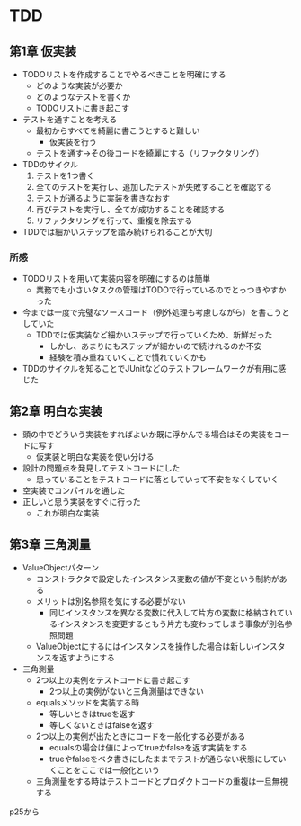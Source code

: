 # TDD

## 第1章 仮実装

- TODOリストを作成することでやるべきことを明確にする
    - どのような実装が必要か
    - どのようなテストを書くか
    - TODOリストに書き起こす
- テストを通すことを考える
    - 最初からすべてを綺麗に書こうとすると難しい
        - 仮実装を行う
    - テストを通す→その後コードを綺麗にする（リファクタリング）
- TDDのサイクル
    1. テストを1つ書く
    1. 全てのテストを実行し、追加したテストが失敗することを確認する
    1. テストが通るように実装を書きなおす
    1. 再びテストを実行し、全てが成功することを確認する
    1. リファクタリングを行って、重複を除去する
- TDDでは細かいステップを踏み続けられることが大切

### 所感

- TODOリストを用いて実装内容を明確にするのは簡単
    - 業務でも小さいタスクの管理はTODOで行っているのでとっつきやすかった
- 今までは一度で完璧なソースコード（例外処理も考慮しながら）を書こうとしていた
    - TDDでは仮実装など細かいステップで行っていくため、新鮮だった
        - しかし、あまりにもステップが細かいので続けれるのか不安
        - 経験を積み重ねていくことで慣れていくかも
- TDDのサイクルを知ることでJUnitなどのテストフレームワークが有用に感じた

## 第2章 明白な実装

- 頭の中でどういう実装をすればよいか既に浮かんでる場合はその実装をコードに写す
    - 仮実装と明白な実装を使い分ける
- 設計の問題点を発見してテストコードにした
    - 思っていることをテストコードに落としていって不安をなくしていく
- 空実装でコンパイルを通した
- 正しいと思う実装をすぐに行った
    - これが明白な実装

## 第3章 三角測量

- ValueObjectパターン
    - コンストラクタで設定したインスタンス変数の値が不変という制約がある
    - メリットは別名参照を気にする必要がない
        - 同じインスタンスを異なる変数に代入して片方の変数に格納されているインスタンスを変更するともう片方も変わってしまう事象が別名参照問題
    - ValueObjectにするにはインスタンスを操作した場合は新しいインスタンスを返すようにする
- 三角測量
    - 2つ以上の実例をテストコードに書き起こす
        - 2つ以上の実例がないと三角測量はできない
    - equalsメソッドを実装する時
        - 等しいときはtrueを返す
        - 等しくないときはfalseを返す
    - 2つ以上の実例が出たときにコードを一般化する必要がある
        - equalsの場合は値によってtrueかfalseを返す実装をする
        - trueやfalseをベタ書きにしたままでテストが通らない状態にしていくことをここでは一般化という
    - 三角測量をする時はテストコードとプロダクトコードの重複は一旦無視する


p25から